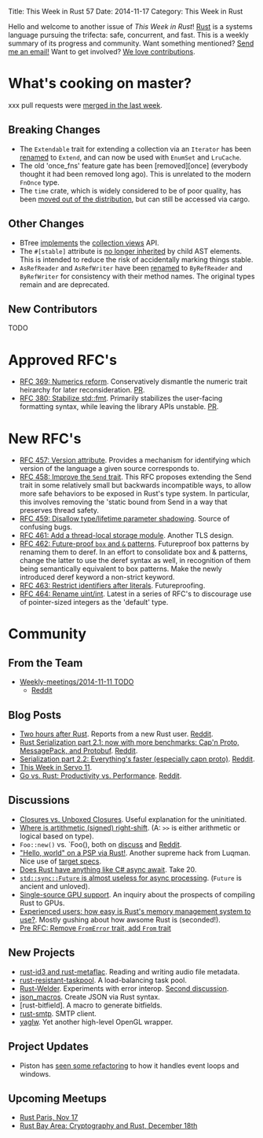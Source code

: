 Title: This Week in Rust 57
Date: 2014-11-17
Category: This Week in Rust

Hello and welcome to another issue of *This Week in Rust*!
[Rust](http://rust-lang.org) is a systems language pursuing the trifecta:
safe, concurrent, and fast. This is a weekly summary of its progress and
community. Want something mentioned? [Send me an
email!](mailto:corey@octayn.net?subject=This%20Week%20in%20Rust%20Suggestion)
Want to get involved? [We love
contributions](https://github.com/mozilla/rust/wiki/Note-guide-for-new-contributors).

# What's cooking on master?

xxx pull requests were [merged in the last week][1].

[1]: https://github.com/rust-lang/rust/pulls?q=is%3Apr+is%3Amerged+updated%3A2014-11-10..2014-11-17

## Breaking Changes

* The `Extendable` trait for extending a collection via an `Iterator`
  has been [renamed][extend] to `Extend`, and can now be used with
  `EnumSet` and `LruCache`.
* The old 'once_fns' feature gate has been [removed][once] (everybody
  thought it had been removed long ago). This is unrelated to the
  modern `FnOnce` type.
* The `time` crate, which is widely considered to be of poor quality,
  has been [moved out of the distribution][time], but can still be
  accessed via cargo.

[extend]: https://github.com/rust-lang/rust/pull/18475
[once_fns]: https://github.com/rust-lang/rust/pull/18743
[time]: https://github.com/rust-lang/rust/pull/18858

## Other Changes

* BTree [implements][btree] the [collection views][view-rfc] API.
* The `#[stable]` attribute is [no longer inherited][stable] by child
  AST elements. This is intended to reduce the risk of accidentally
  marking things stable.
* `AsRefReader` and `AsRefWriter` have been [renamed][asref] to
  `ByRefReader` and `ByRefWriter` for consistency with their method
  names. The original types remain and are deprecated.

[btree]: https://github.com/rust-lang/rust/pull/18287
[view-rfc]: https://github.com/rust-lang/rfcs/blob/master/text/0216-collection-views.md
[stable]: https://github.com/rust-lang/rust/pull/18887
[asref]: https://github.com/rust-lang/rust/pull/18891

## New Contributors
TODO



# Approved RFC's

* [RFC 369: Numerics reform][num]. Conservatively dismantle the
  numeric trait heirarchy for later reconsideration. [PR][num-pr].
* [RFC 380: Stabilize std::fmt][fmt]. Primarily stabilizes the user-facing
  formatting syntax, while leaving the library APIs
  unstable. [PR][fmt-pr].

[num]: https://github.com/rust-lang/rfcs/blob/master/text/0369-num-reform.md
[num-pr]: https://github.com/rust-lang/rfcs/pull/369
[fmt]: https://github.com/rust-lang/rfcs/blob/master/text/0380-stabilize-std-fmt.md
[fmt-pr]: https://github.com/rust-lang/rfcs/pull/380

# New RFC's

* [RFC 457: Version attribute][457]. Provides a mechanism for
  identifying which version of the language a given source corresponds
  to.
* [RFC 458: Improve the `Send` trait][458]. This RFC proposes
  extending the Send trait in some relatively small but backwards
  incompatible ways, to allow more safe behaviors to be exposed in
  Rust's type system. In particular, this involves removing the
  'static bound from Send in a way that preserves thread safety.
* [RFC 459: Disallow type/lifetime parameter shadowing][459]. Source
  of confusing bugs.
* [RFC 461: Add a thread-local storage module][461]. Another TLS
  design.
* [RFC 462: Future-proof `box` and `&` patterns][462]. Futureproof box
  patterns by renaming them to deref.  In an effort to consolidate box
  and & patterns, change the latter to use the deref syntax as well,
  in recognition of them being semantically equivalent to box
  patterns.  Make the newly introduced deref keyword a non-strict
  keyword.
* [RFC 463: Restrict identifiers after literals][463]. Futureproofing.
* [RFC 464: Rename uint/int][464]. Latest in a series of RFC's to
  discourage use of pointer-sized integers as the 'default' type.

[457]: https://github.com/rust-lang/rfcs/pull/457
[458]: https://github.com/rust-lang/rfcs/pull/458
[459]: https://github.com/rust-lang/rfcs/pull/459
[461]: https://github.com/rust-lang/rfcs/pull/461
[462]: https://github.com/rust-lang/rfcs/pull/462
[463]: https://github.com/rust-lang/rfcs/pull/463
[464]: https://github.com/rust-lang/rfcs/pull/464

# Community

## From the Team

* [Weekly-meetings/2014-11-11 TODO](https://github.com/rust-lang/meeting-minutes/blob/master/weekly-meetings/2014-11-11.md)
    * [Reddit](https://www.reddit.com/r/rust/comments/2m109d/weekly_meeting_111114/)

## Blog Posts

* [Two hours after Rust][two]. Reports from a new Rust user. [Reddit][two-reddit].
* [Rust Serialization part 2.1: now with more benchmarks: Cap'n Proto, MessagePack, and Protobuf][bench]. [Reddit][bench-reddit].
* [Serialization part 2.2: Everything's faster (especially capn proto)][bench2]. [Reddit][bench2-reddit].
* [This Week in Servo 11][twis].
* [Go vs. Rust: Productivity vs. Performance][govr]. [Reddit][govr-reddit].

[two]: http://jbowles.github.io/lambda-bowles/programs/two-hours-after-rust/
[two-reddit]: https://www.reddit.com/r/rust/comments/2ly7q8/two_hours_after_rust/
[bench]: http://erickt.github.io/blog/2014/11/11/benchmarks/
[bench-reddit]: https://www.reddit.com/r/rust/comments/2lzc9n/rust_serialization_part_21_now_with_more/
[bench2]: http://erickt.github.io/blog/2014/11/13/benchmarks-2/
[bench2-reddit]: https://www.reddit.com/r/rust/comments/2m72br/serialization_part_22_everythings_faster/
[twis]: http://blog.servo.org/2014/11/11/twis-11/
[govr]: http://joshitech.blogspot.com/2014/11/go-vs-rust-productivity-vs-performance.html
[govr-reddit]: https://www.reddit.com/r/rust/comments/2maqi7/go_vs_rust_productivity_vs_performance/

## Discussions

* [Closures vs. Unboxed Closures][cl]. Useful explanation for the uninitiated.
* [Where is artithmetic (signed) right-shift][sh]. (A: `>>` is either arithmetic or logical based on type).
* `Foo::new()` vs. `Foo(), both on [discuss][ctor-discuss] and [Reddit][ctor-reddit].
* ["Hello, world" on a PSP via Rust!][psp]. Another supreme hack from Luqman. Nice use of [target specs].
* [Does Rust have anything like C# async await][await]. Take 20.
* [`std::sync::Future` is almost useless for async processing][future]. (`Future` is ancient and unloved).
* [Single-source GPU support][gpu]. An inquiry about the prospects of compiling Rust to GPUs.
* [Experienced users: how easy is Rust's memory management system to use?][mm]. Mostly gushing about how awsome Rust is (seconded!).
* [Pre RFC: Remove `FromError` trait, add `From` trait][from]

[cl]: https://www.reddit.com/r/rust/comments/2lo6yt/closures_vs_unboxed_closures/
[sh]: https://www.reddit.com/r/rust/comments/2lp3il/where_is_arithmetic_signed_rightshift/
[ctor-discuss]: http://discuss.rust-lang.org/t/poll-foo-new-vs-foo-as-the-default-constructor/758
[ctor-reddit]: https://www.reddit.com/r/rust/comments/2lvrf5/foonew_vs_foo_as_the_default_constructor/
[psp]: https://www.reddit.com/r/rust/comments/2m10id/hello_world_on_a_psp_via_rust/
[target specs]: https://github.com/rust-lang/rfcs/blob/master/text/0131-target-specification.md
[await]: https://www.reddit.com/r/rust/comments/2m5rin/does_rust_have_something_like_c_async_wait/
[future]: https://www.reddit.com/r/rust/comments/2m64o5/stdsyncfuture_is_almost_useless_for_async/
[gpu]: http://discuss.rust-lang.org/t/single-source-gpu-support/898
[mm]: https://www.reddit.com/r/rust/comments/2m9qw9/experienced_users_how_easy_is_rusts_memory/
[from]: http://discuss.rust-lang.org/t/pre-rfc-remove-fromerror-trait-add-from-trait/783

## New Projects

* [rust-id3 and rust-metaflac][id3]. Reading and writing audio file metadata.
* [rust-resistant-taskpool][taskpool]. A load-balancing task pool.
* [Rust-Welder]. Experiments with error interop. [Second discussion][Rust-Welder2].
* [json_macros]. Create JSON via Rust syntax.
* [rust-bitfield]. A macro to generate bitfields.
* [rust-smtp]. SMTP client.
* [yaglw]. Yet another high-level OpenGL wrapper.

[id3]: https://www.reddit.com/r/rust/comments/2lsfrd/rustid3_and_rustmetaflac_libraries_to_read_and/
[taskpool]: https://www.reddit.com/r/rust/comments/2ltjwm/a_loadbalancing_taskpool_resistant_to_child_panics/
[Rust-Welder]: https://www.reddit.com/r/rust/comments/2lwciy/feedback_and_discussion_wanted_rustwelder_a_crate/
[Rust-Welder2]: https://www.reddit.com/r/rust/comments/2m84s1/updated_rustwelder_errorresult_handling/
[json_macros]: https://www.reddit.com/r/rust/comments/2m3bjj/json_macros_construct_json_objects_in_rust_from/
[rust-bitfields]: https://www.reddit.com/r/rust/comments/2m82o9/a_procedural_macro_to_generate_bitfieldlike_stuct/
[rust-smtp]: https://www.reddit.com/r/rust/comments/2m8nla/rust_smtp_client_looking_for_feedback/
[yaglw]: https://www.reddit.com/r/rust_gamedev/comments/2m7l9a/yaglw_yet_another_opengl_wrapper/

## Project Updates

* Piston has [seen some refactoring][pist] to how it handles event loops and windows.

[pist]: https://www.reddit.com/r/rust_gamedev/comments/2m7k6v/piston_update_glutin_loop/

## Upcoming Meetups

* [Rust Paris, Nov 17](http://www.meetup.com/Rust-Paris/events/185461312/)
* [Rust Bay Area: Cryptography and Rust, December 18th](http://www.meetup.com/Rust-Bay-Area/events/210632582/)
